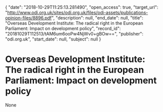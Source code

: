 {
  "date": "2018-10-29T11:25:13.281490", 
  "open_access": true, 
  "target_url": "http://www.odi.org.uk/sites/odi.org.uk/files/odi-assets/publications-opinion-files/8896.pdf", 
  "description": null, 
  "end_date": null, 
  "title": "Overseas Development Institute: The radical right in the European Parliament: Impact on development policy", 
  "record_id": "20181029T112513/tAM6um6ooPw4NjWv0+gBOw==", 
  "publisher": "odi.org.uk", 
  "start_date": null, 
  "subject": null
}

# Overseas Development Institute: The radical right in the European Parliament: Impact on development policy

None